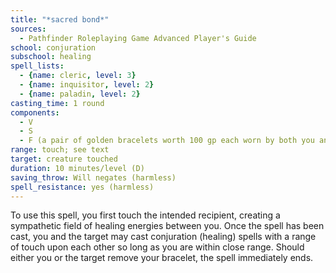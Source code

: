 ```yaml
---
title: "*sacred bond*"
sources:
  - Pathfinder Roleplaying Game Advanced Player's Guide
school: conjuration
subschool: healing
spell_lists:
  - {name: cleric, level: 3}
  - {name: inquisitor, level: 2}
  - {name: paladin, level: 2}
casting_time: 1 round
components:
  - V
  - S
  - F (a pair of golden bracelets worth 100 gp each worn by both you and the target)
range: touch; see text
target: creature touched
duration: 10 minutes/level (D)
saving_throw: Will negates (harmless)
spell_resistance: yes (harmless)
---
```


To use this spell, you first touch the intended recipient, creating a sympathetic field of healing energies between you. Once the spell has been cast, you and the target may cast conjuration (healing) spells with a range of touch upon each other so long as you are within close range. Should either you or the target remove your bracelet, the spell immediately ends.

